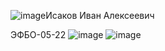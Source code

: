 ![image](https://github.com/user-attachments/assets/0be57eb8-5936-4e18-9e1d-f470c894d102)Исаков Иван Алексеевич


ЭФБО-05-22
![image](https://github.com/user-attachments/assets/48a649f2-6fb4-4ab5-bf3b-8af2db72c6e9)
![image](https://github.com/user-attachments/assets/4ce5c703-9cc1-4284-9876-38b5d07bfe22)






